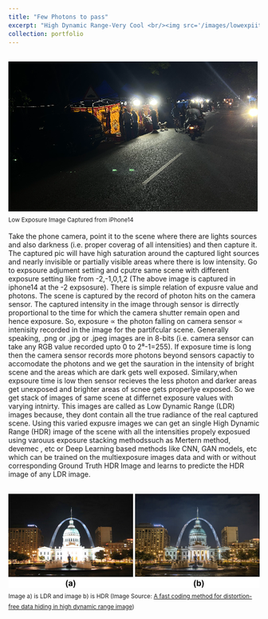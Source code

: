 ```yaml
---
title: "Few Photons to pass"
excerpt: "High Dynamic Range-Very Cool <br/><img src='/images/lowexpiitm-500x300.jpg'>"
collection: portfolio
---
```

<br/><img src='/images/lowexpiitm-500x300.jpg'><br/> 
<sub>Low Exposure Image Captured from iPhone14<sub/>

Take the phone camera, point it to the scene where there are lights sources and also darkness (i.e. proper coverag of all intensities) and then capture it. The captured pic will have high saturation around the captured light sources and nearly invisible or partially visible areas where there is low intensity. Go to expsoure adjument setting and cputre same scene with different exposure setting like from -2,-1,0,1,2 (The above image is captured in iphone14  at  the -2 expsosure). There is simple relation of expusre value and photons. The scene is captured by the record of photon hits on the camera sensor. The captured intensity in the image through sensor is dirrectly proportional to the time for which the camera shutter remain open and hence exposure. So, exposure ∝ the photon falling on camera sensor ∝ intenisity recorded in the image for the partifcular scene. Generally speaking, .png or .jpg or .jpeg images are in 8-bits (i.e. camera sensor can take any RGB value recorded upto 0 to 2⁸-1=255). If exposure time is long then the camera sensor records more photons beyond sensors capactiy to accomodate the photons and we get the sauration in the intensity of bright scene and the areas which are dark gets well exposed. Similary,when expsoure time is low then sensor recieves the less photon and darker areas get unexposed and brighter areas of scnee gets properlye exposed. So we get stack of images of same scene at differnet exposure values with varying intnirty. This images are called as Low Dynamic Range (LDR) images because, they dont contain all the true radiance of the real captured scene. Using this varied expusre images we can get an single High Dynamic Range (HDR) image of the scene with all the intensities propely exposued using varouus exposure stacking methodssuch as Mertern method, devemec , etc or Deep Learning based methods like CNN, GAN models, etc which can be trained on the multiexposure images data and with or without corresponding Ground Truth HDR Image and learns to predicte the HDR image of any LDR image. 

<br/><img src='/images/ldrhdr.png'><br/> 
<sub>Image a) is LDR and image b) is HDR (Image Source: [A fast coding method for distortion-free data hiding in high dynamic range image](https://doi.org/10.1007/s11554-019-00855-0))<sub/>
